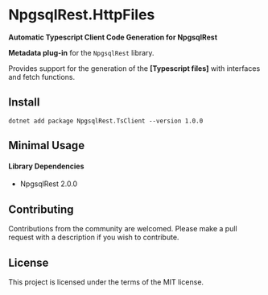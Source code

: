 ﻿# NpgsqlRest.HttpFiles

**Automatic Typescript Client Code Generation for NpgsqlRest**

**Metadata plug-in** for the `NpgsqlRest` library. 

Provides support for the generation of the **[Typescript files]** with interfaces and fetch functions.

## Install 

```console
dotnet add package NpgsqlRest.TsClient --version 1.0.0
```

## Minimal Usage 



#### Library Dependencies

- NpgsqlRest 2.0.0

## Contributing

Contributions from the community are welcomed.
Please make a pull request with a description if you wish to contribute.

## License

This project is licensed under the terms of the MIT license.
